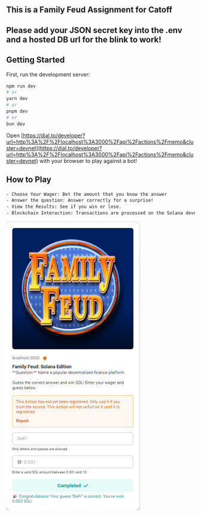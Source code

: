 ## This is a Family Feud Assignment for Catoff
## Please add your JSON secret key into the .env and a hosted DB url for the blink to work! 

## Getting Started

First, run the development server:

```bash
npm run dev
# or
yarn dev
# or
pnpm dev
# or
bun dev
```

Open [https://dial.to/developer?url=http%3A%2F%2Flocalhost%3A3000%2Fapi%2Factions%2Fmemo&cluster=devnet](https://dial.to/developer?url=http%3A%2F%2Flocalhost%3A3000%2Fapi%2Factions%2Fmemo&cluster=devnet) with your browser to play against a bot!

## How to Play
```bash
- Choose Your Wager: Bet the amount that you know the answer
- Answer the question: Answer correctly for a surprise!
- View the Results: See if you win or lose.
- Blockchain Interaction: Transactions are processed on the Solana devnet, powered via our favourite Blinks!
```
![Example](image-1.png)
